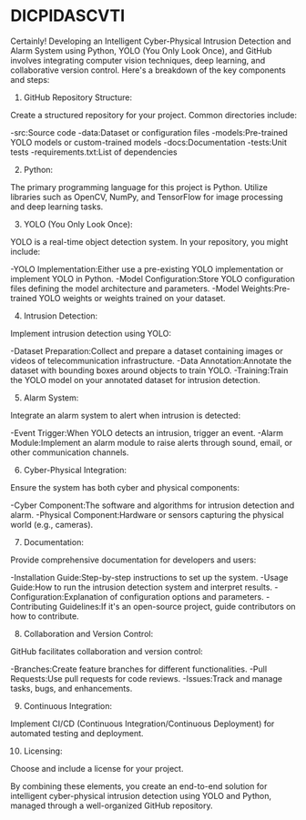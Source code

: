 # DICPIDASCVTI
Certainly! Developing an Intelligent Cyber-Physical Intrusion Detection and Alarm System using Python, YOLO (You Only Look Once), and GitHub involves integrating computer vision techniques, deep learning, and collaborative version control. Here's a breakdown of the key components and steps:

1. GitHub Repository Structure:

Create a structured repository for your project. Common directories include:

-src:Source code
-data:Dataset or configuration files
-models:Pre-trained YOLO models or custom-trained models
-docs:Documentation
-tests:Unit tests
-requirements.txt:List of dependencies

2. Python:

The primary programming language for this project is Python. Utilize libraries such as OpenCV, NumPy, and TensorFlow for image processing and deep learning tasks.

3. YOLO (You Only Look Once):

YOLO is a real-time object detection system. In your repository, you might include:

-YOLO Implementation:Either use a pre-existing YOLO implementation or implement YOLO in Python.
-Model Configuration:Store YOLO configuration files defining the model architecture and parameters.
-Model Weights:Pre-trained YOLO weights or weights trained on your dataset.

4. Intrusion Detection:

Implement intrusion detection using YOLO:

-Dataset Preparation:Collect and prepare a dataset containing images or videos of telecommunication infrastructure.
-Data Annotation:Annotate the dataset with bounding boxes around objects to train YOLO.
-Training:Train the YOLO model on your annotated dataset for intrusion detection.

5. Alarm System:

Integrate an alarm system to alert when intrusion is detected:

-Event Trigger:When YOLO detects an intrusion, trigger an event.
-Alarm Module:Implement an alarm module to raise alerts through sound, email, or other communication channels.

6. Cyber-Physical Integration:

Ensure the system has both cyber and physical components:

-Cyber Component:The software and algorithms for intrusion detection and alarm.
-Physical Component:Hardware or sensors capturing the physical world (e.g., cameras).

7. Documentation:

Provide comprehensive documentation for developers and users:

-Installation Guide:Step-by-step instructions to set up the system.
-Usage Guide:How to run the intrusion detection system and interpret results.
-Configuration:Explanation of configuration options and parameters.
-Contributing Guidelines:If it's an open-source project, guide contributors on how to contribute.

8. Collaboration and Version Control:

GitHub facilitates collaboration and version control:

-Branches:Create feature branches for different functionalities.
-Pull Requests:Use pull requests for code reviews.
-Issues:Track and manage tasks, bugs, and enhancements.

9. Continuous Integration:

Implement CI/CD (Continuous Integration/Continuous Deployment) for automated testing and deployment.

10. Licensing:

Choose and include a license for your project.

By combining these elements, you create an end-to-end solution for intelligent cyber-physical intrusion detection using YOLO and Python, managed through a well-organized GitHub repository.
